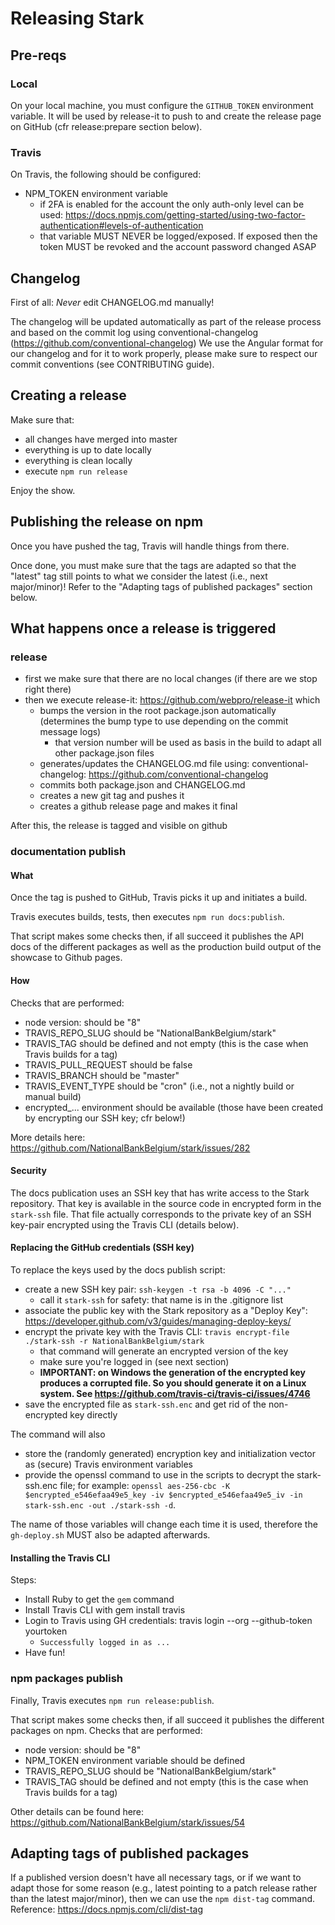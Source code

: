 # Releasing Stark

## Pre-reqs

### Local

On your local machine, you must configure the `GITHUB_TOKEN` environment variable.
It will be used by release-it to push to and create the release page on GitHub (cfr release:prepare section below).

### Travis

On Travis, the following should be configured:

-   NPM_TOKEN environment variable
    -   if 2FA is enabled for the account the only auth-only level can be used: https://docs.npmjs.com/getting-started/using-two-factor-authentication#levels-of-authentication
    -   that variable MUST NEVER be logged/exposed. If exposed then the token MUST be revoked and the account password changed ASAP

## Changelog

First of all: _Never_ edit CHANGELOG.md manually!

The changelog will be updated automatically as part of the release process and based on the commit log using conventional-changelog (https://github.com/conventional-changelog)
We use the Angular format for our changelog and for it to work properly, please make sure to respect our commit conventions (see CONTRIBUTING guide).

## Creating a release

Make sure that:

-   all changes have merged into master
-   everything is up to date locally
-   everything is clean locally
-   execute `npm run release`

Enjoy the show.

## Publishing the release on npm

Once you have pushed the tag, Travis will handle things from there.

Once done, you must make sure that the tags are adapted so that the "latest" tag still points to what we consider the latest (i.e., next major/minor)!
Refer to the "Adapting tags of published packages" section below.

## What happens once a release is triggered

### release

-   first we make sure that there are no local changes (if there are we stop right there)
-   then we execute release-it: https://github.com/webpro/release-it which
    -   bumps the version in the root package.json automatically (determines the bump type to use depending on the commit message logs)
        -   that version number will be used as basis in the build to adapt all other package.json files
    -   generates/updates the CHANGELOG.md file using: conventional-changelog: https://github.com/conventional-changelog
    -   commits both package.json and CHANGELOG.md
    -   creates a new git tag and pushes it
    -   creates a github release page and makes it final

After this, the release is tagged and visible on github

### documentation publish

#### What

Once the tag is pushed to GitHub, Travis picks it up and initiates a build.

Travis executes builds, tests, then executes `npm run docs:publish`.

That script makes some checks then, if all succeed it publishes the API docs of the different packages as well as the production build output of the showcase to Github pages.

#### How

Checks that are performed:

-   node version: should be "8"
-   TRAVIS_REPO_SLUG should be "NationalBankBelgium/stark"
-   TRAVIS_TAG should be defined and not empty (this is the case when Travis builds for a tag)
-   TRAVIS_PULL_REQUEST should be false
-   TRAVIS_BRANCH should be "master"
-   TRAVIS_EVENT_TYPE should be "cron" (i.e., not a nightly build or manual build)
-   encrypted\_... environment should be available (those have been created by encrypting our SSH key; cfr below!)

More details here: https://github.com/NationalBankBelgium/stark/issues/282

#### Security

The docs publication uses an SSH key that has write access to the Stark repository.
That key is available in the source code in encrypted form in the `stark-ssh` file.
That file actually corresponds to the private key of an SSH key-pair encrypted using the Travis CLI (details below).

#### Replacing the GitHub credentials (SSH key)

To replace the keys used by the docs publish script:

-   create a new SSH key pair: `ssh-keygen -t rsa -b 4096 -C "..."`
    -   call it `stark-ssh` for safety: that name is in the .gitignore list
-   associate the public key with the Stark repository as a "Deploy Key": https://developer.github.com/v3/guides/managing-deploy-keys/
-   encrypt the private key with the Travis CLI: `travis encrypt-file ./stark-ssh -r NationalBankBelgium/stark`
    -   that command will generate an encrypted version of the key
    -   make sure you're logged in (see next section)
    -   **IMPORTANT: on Windows the generation of the encrypted key produces a corrupted file. So you should generate it on a Linux system. See https://github.com/travis-ci/travis-ci/issues/4746**
-   save the encrypted file as `stark-ssh.enc` and get rid of the non-encrypted key directly

The command will also

-   store the (randomly generated) encryption key and initialization vector as (secure) Travis environment variables
-   provide the openssl command to use in the scripts to decrypt the stark-ssh.enc file; for example: `openssl aes-256-cbc -K $encrypted_e546efaa49e5_key -iv $encrypted_e546efaa49e5_iv -in stark-ssh.enc -out ./stark-ssh -d`.

The name of those variables will change each time it is used, therefore the `gh-deploy.sh` MUST also be adapted afterwards.

#### Installing the Travis CLI

Steps:

-   Install Ruby to get the `gem` command
-   Install Travis CLI with gem install travis
-   Login to Travis using GH credentials: travis login --org --github-token yourtoken
    -   `Successfully logged in as ...`
-   Have fun!

### npm packages publish

Finally, Travis executes `npm run release:publish`.

That script makes some checks then, if all succeed it publishes the different packages on npm.
Checks that are performed:

-   node version: should be "8"
-   NPM_TOKEN environment variable should be defined
-   TRAVIS_REPO_SLUG should be "NationalBankBelgium/stark"
-   TRAVIS_TAG should be defined and not empty (this is the case when Travis builds for a tag)

Other details can be found here: https://github.com/NationalBankBelgium/stark/issues/54

## Adapting tags of published packages

If a published version doesn't have all necessary tags, or if we want to adapt those for some reason (e.g., latest pointing to a patch release rather than the latest major/minor), then we can use the `npm dist-tag` command.
Reference: https://docs.npmjs.com/cli/dist-tag
